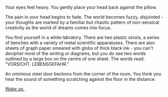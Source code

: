 Your eyes feel heavy. You gently place your head back against the pillow.

The pain in your head begins to fade. The world becomes fuzzy, disjointed -
your thoughts are marked by a familiar but chaotic pattern of non-sensical
creativity as the world of dreams comes into focus.

You find yourself in a white labratory. There are two plastic stools, a
series of benches with a variety of metal scientific apparatuses. There
are also sheets of graph paper smeared with globs of thick black ink - 
you can't decipher most of the writing or diagrams, but you do see two 
words outlined by a large box on the centre of one sheet. The words 
read: "VORSICHT. LEBENSGEFAHR."

An ominious steel door beckons from the corner of the room. You think you
hear the sound of something scratching against the floor in the distance.

[Wake up.](../wakingup.md)

